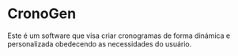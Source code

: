 # CronoGen
Este é um software que visa criar cronogramas de forma dinámica e personalizada obedecendo as necessidades do usuário.
